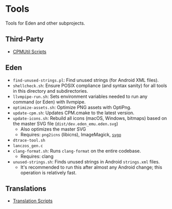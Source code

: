 # Tools

Tools for Eden and other subprojects.

## Third-Party

- [CPMUtil Scripts](./cpm)

## Eden

- `find-unused-strings.pl`: Find unused strings (for Android XML files).
- `shellcheck.sh`: Ensure POSIX compliance (and syntax sanity) for all tools in this directory and subdirectories.
- `llvmpipe-run.sh`: Sets environment variables needed to run any command (or Eden) with llvmpipe.
- `optimize-assets.sh`: Optimize PNG assets with OptiPng.
- `update-cpm.sh`: Updates CPM.cmake to the latest version.
- `update-icons.sh`: Rebuild all icons (macOS, Windows, bitmaps) based on the master SVG file (`dist/dev.eden_emu.eden.svg`)
    * Also optimizes the master SVG
    * Requires: `png2icns` (libicns), ImageMagick, [`svgo`](https://github.com/svg/svgo)
- `dtrace-tool.sh`
- `lanczos_gen.c`
- `clang-format.sh`: Runs `clang-format` on the entire codebase.
    * Requires: clang
- `unused-strings.sh`: Finds unused strings in Android `strings.xml` files.
    * It's recommended to run this after almost any Android change; this operation is relatively fast.

## Translations

- [Translation Scripts](./translations)